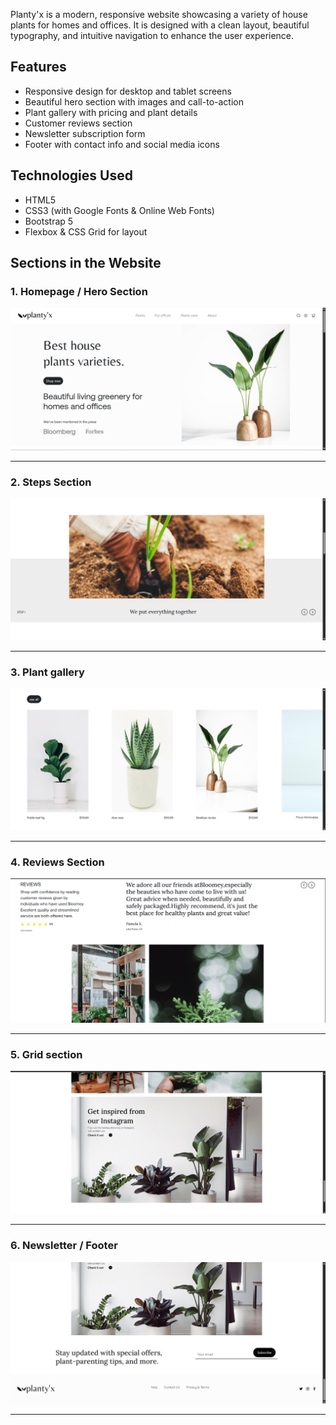 Planty'x is a modern, responsive website showcasing a variety of house plants for homes and offices. It is designed with a clean layout, beautiful typography, and intuitive navigation to enhance the user experience.

## Features

- Responsive design for desktop and tablet screens
- Beautiful hero section with images and call-to-action
- Plant gallery with pricing and plant details
- Customer reviews section
- Newsletter subscription form
- Footer with contact info and social media icons

## Technologies Used

- HTML5
- CSS3 (with Google Fonts & Online Web Fonts)
- Bootstrap 5
- Flexbox & CSS Grid for layout

## Sections in the Website

### 1. Homepage / Hero Section
![Homepage](screenshots/1.png)

---

### 2. Steps Section
![Info Section](screenshots/2.png)

---

### 3. Plant gallery
![plant gallery](screenshots/3.png)

---

### 4. Reviews Section
![Reviews Section](screenshots/4.png)

---

### 5. Grid section
![Grid section](screenshots/5.png)

---

### 6. Newsletter / Footer
![Newsletter Section](screenshots/6.png)

---


